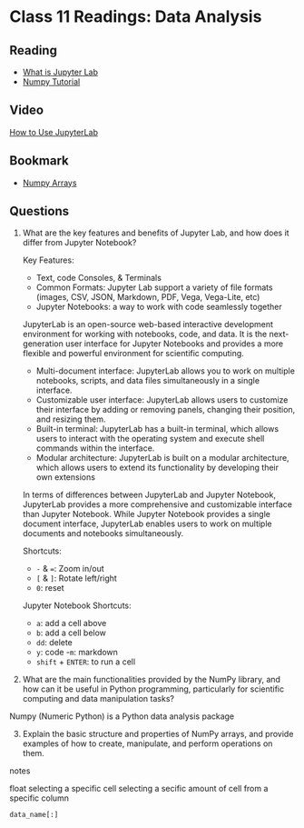 # Class 11 Readings: Data Analysis

## Reading

- [What is Jupyter Lab](https://jupyterlab.readthedocs.io/en/stable/getting_started/overview.html)
- [Numpy Tutorial](https://www.dataquest.io/blog/numpy-tutorial-python/)

## Video

[How to Use JupyterLab](https://www.youtube.com/watch?v=A5YyoCKxEOU&embeds_euri=https%3A%2F%2Fjupyterlab.readthedocs.io%2F&feature=emb_title)

## Bookmark

- [Numpy Arrays](https://www.tutorialspoint.com/numpy/index.htm)

## Questions

1. What are the key features and benefits of Jupyter Lab, and how does it differ from Jupyter Notebook?

    Key Features:

    - Text, code Consoles, & Terminals
    - Common Formats: Jupyter Lab support a variety of file formats (images, CSV, JSON, Markdown, PDF, Vega, Vega-Lite, etc)
    - Jupyter Notebooks: a way to work with code seamlessly together

    JupyterLab is an open-source web-based interactive development environment for working with notebooks, code, and data. It is the next-generation user interface for Jupyter Notebooks and provides a more flexible and powerful environment for scientific computing.

    - Multi-document interface: JupyterLab allows you to work on multiple notebooks, scripts, and data files simultaneously in a single interface.
    - Customizable user interface: JupyterLab allows users to customize their interface by adding or removing panels, changing their position, and resizing them.
    - Built-in terminal: JupyterLab has a built-in terminal, which allows users to interact with the operating system and execute shell commands within the interface.
    - Modular architecture: JupyterLab is built on a modular architecture, which allows users to extend its functionality by developing their own extensions

    In terms of differences between JupyterLab and Jupyter Notebook, JupyterLab provides a more comprehensive and customizable interface than Jupyter Notebook. While Jupyter Notebook provides a single document interface, JupyterLab enables users to work on multiple documents and notebooks simultaneously.

    Shortcuts:

    - `-` & `=`: Zoom in/out
    - `[` & `]`: Rotate left/right
    - `0`: reset

    Jupyter Notebook Shortcuts:

    - `a`: add a cell above
    - `b`: add a cell below
    - `dd`: delete
    - `y`: code
    -`m`: markdown
    - `shift` + `ENTER`: to run a cell

2. What are the main functionalities provided by the NumPy library, and how can it be useful in Python programming, particularly for scientific computing and data manipulation tasks?

Numpy (Numeric Python) is a Python data analysis package

3. Explain the basic structure and properties of NumPy arrays, and provide examples of how to create, manipulate, and perform operations on them.

notes 

float
selecting a specific cell
selecting a secific amount of cell from a specific column

```py
data_name[:]
```
